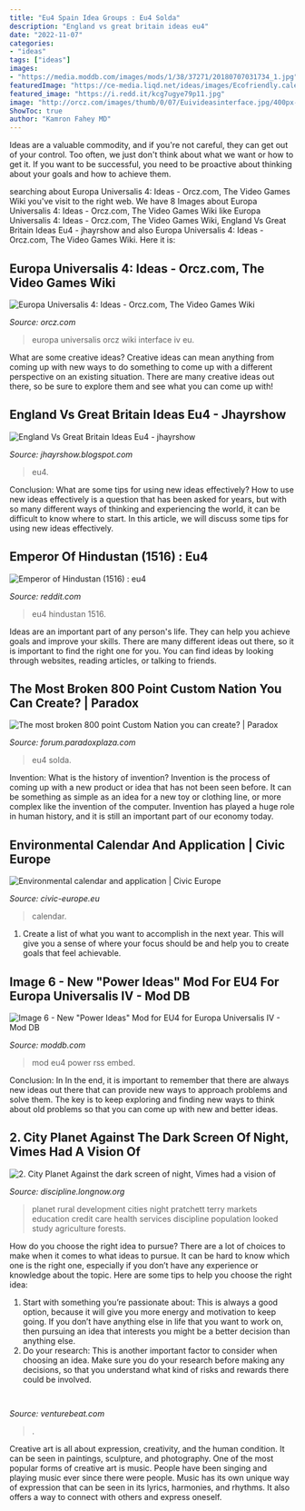 ```yaml
---
title: "Eu4 Spain Idea Groups : Eu4 Solda"
description: "England vs great britain ideas eu4"
date: "2022-11-07"
categories:
- "ideas"
tags: ["ideas"]
images:
- "https://media.moddb.com/images/mods/1/38/37271/20180707031734_1.jpg"
featuredImage: "https://ce-media.liqd.net/ideas/images/Ecofriendly.calendar_1.jpg"
featured_image: "https://i.redd.it/kcg7ugye79p11.jpg"
image: "http://orcz.com/images/thumb/0/07/Euivideasinterface.jpg/400px-Euivideasinterface.jpg"
ShowToc: true
author: "Kamron Fahey MD"
---
```



Ideas are a valuable commodity, and if you're not careful, they can get out of your control. Too often, we just don't think about what we want or how to get it. If you want to be successful, you need to be proactive about thinking about your goals and how to achieve them.

	

		
searching about Europa Universalis 4: Ideas - Orcz.com, The Video Games Wiki you've visit to the right web. We have 8 Images about Europa Universalis 4: Ideas - Orcz.com, The Video Games Wiki like Europa Universalis 4: Ideas - Orcz.com, The Video Games Wiki, England Vs Great Britain Ideas Eu4 - jhayrshow and also Europa Universalis 4: Ideas - Orcz.com, The Video Games Wiki. Here it is:
		
    
## Europa Universalis 4: Ideas - Orcz.com, The Video Games Wiki

<img loading=lazy src="http://orcz.com/images/thumb/0/07/Euivideasinterface.jpg/400px-Euivideasinterface.jpg" onerror="this.onerror=null;this.src='https://tse1.mm.bing.net/th?id=OIP.tCHPKdzJcLQQ_xdlDOEVmwAAAA&amp;pid=15.1';" alt="Europa Universalis 4: Ideas - Orcz.com, The Video Games Wiki">

_Source: orcz.com_

>europa universalis orcz wiki interface iv eu. 

	

What are some creative ideas?
Creative ideas can mean anything from coming up with new ways to do something to come up with a different perspective on an existing situation. There are many creative ideas out there, so be sure to explore them and see what you can come up with!

    
## England Vs Great Britain Ideas Eu4 - Jhayrshow

<img loading=lazy src="http://i.imgur.com/lqZbuYa.jpg" onerror="this.onerror=null;this.src='https://tse2.mm.bing.net/th?id=OIP._BhiH3uerGWhYOcaKrfe1AHaEK&amp;pid=15.1';" alt="England Vs Great Britain Ideas Eu4 - jhayrshow">

_Source: jhayrshow.blogspot.com_

>eu4. 

	

Conclusion: What are some tips for using new ideas effectively?
How to use new ideas effectively is a question that has been asked for years, but with so many different ways of thinking and experiencing the world, it can be difficult to know where to start. In this article, we will discuss some tips for using new ideas effectively.

    
## Emperor Of Hindustan (1516) : Eu4

<img loading=lazy src="https://i.redd.it/kcg7ugye79p11.jpg" onerror="this.onerror=null;this.src='https://tse3.mm.bing.net/th?id=OIP.hSa4AhjeEJ-ALKh-ZjZ_VAHaEo&amp;pid=15.1';" alt="Emperor of Hindustan (1516) : eu4">

_Source: reddit.com_

>eu4 hindustan 1516. 

	

Ideas are an important part of any person's life. They can help you achieve goals and improve your skills. There are many different ideas out there, so it is important to find the right one for you. You can find ideas by looking through websites, reading articles, or talking to friends.

    
## The Most Broken 800 Point Custom Nation You Can Create? | Paradox

<img loading=lazy src="http://images.akamai.steamusercontent.com/ugc/267227358861992348/0AA1EF0FE661FD88A7CCCB14D319C81B552C6737/" onerror="this.onerror=null;this.src='https://tse4.mm.bing.net/th?id=OIP.rzJ7mblrLqAsWrV12dNKtQHaEK&amp;pid=15.1';" alt="The most broken 800 point Custom Nation you can create? | Paradox">

_Source: forum.paradoxplaza.com_

>eu4 solda. 

	

Invention: What is the history of invention?
Invention is the process of coming up with a new product or idea that has not been seen before. It can be something as simple as an idea for a new toy or clothing line, or more complex like the invention of the computer. Invention has played a huge role in human history, and it is still an important part of our economy today.

    
## Environmental Calendar And Application | Civic Europe

<img loading=lazy src="https://ce-media.liqd.net/ideas/images/Ecofriendly.calendar_1.jpg" onerror="this.onerror=null;this.src='https://tse1.mm.bing.net/th?id=OIP.HVkzpaNbXK-g80BLnOCd7wHaHa&amp;pid=15.1';" alt="Environmental calendar and application | Civic Europe">

_Source: civic-europe.eu_

>calendar. 

	

1. Create a list of what you want to accomplish in the next year. This will give you a sense of where your focus should be and help you to create goals that feel achievable.

    
## Image 6 - New &quot;Power Ideas&quot; Mod For EU4 For Europa Universalis IV - Mod DB

<img loading=lazy src="https://media.moddb.com/images/mods/1/38/37271/20180707031734_1.jpg" onerror="this.onerror=null;this.src='https://tse1.mm.bing.net/th?id=OIP.6O023DIMCC7SBEBnngJTpwHaEK&amp;pid=15.1';" alt="Image 6 - New &quot;Power Ideas&quot; Mod for EU4 for Europa Universalis IV - Mod DB">

_Source: moddb.com_

>mod eu4 power rss embed. 

	

Conclusion: In
In the end, it is important to remember that there are always new ideas out there that can provide new ways to approach problems and solve them. The key is to keep exploring and finding new ways to think about old problems so that you can come up with new and better ideas.

    
## 2. City Planet Against The Dark Screen Of Night, Vimes Had A Vision Of

<img loading=lazy src="http://discipline.longnow.org/DISCIPLINE_footnotes/2_-_City_Planet_files/shapeimage_11.png" onerror="this.onerror=null;this.src='https://tse4.mm.bing.net/th?id=OIP.5WoJShdqzszOite87cHVoQHaA0&amp;pid=15.1';" alt="2. City Planet Against the dark screen of night, Vimes had a vision of">

_Source: discipline.longnow.org_

>planet rural development cities night pratchett terry markets education credit care health services discipline population looked study agriculture forests. 

	

How do you choose the right idea to pursue?
There are a lot of choices to make when it comes to what ideas to pursue. It can be hard to know which one is the right one, especially if you don’t have any experience or knowledge about the topic. Here are some tips to help you choose the right idea: 
1. Start with something you’re passionate about: This is always a good option, because it will give you more energy and motivation to keep going. If you don’t have anything else in life that you want to work on, then pursuing an idea that interests you might be a better decision than anything else. 
2. Do your research: This is another important factor to consider when choosing an idea. Make sure you do your research before making any decisions, so that you understand what kind of risks and rewards there could be involved. 

    
## 

<img loading=lazy src="https://venturebeat.com/wp-content/uploads/2019/09/Akeneo-PIM-2.0-Product-grid.png?w=800" onerror="this.onerror=null;this.src='https://tse4.mm.bing.net/th?id=OIP.Wao7XIcep-lDdNVdzVDQCQHaFP&amp;pid=15.1';" alt="">

_Source: venturebeat.com_

>. 

	

Creative art is all about expression, creativity, and the human condition. It can be seen in paintings, sculpture, and photography. One of the most popular forms of creative art is music. People have been singing and playing music ever since there were people. Music has its own unique way of expression that can be seen in its lyrics, harmonies, and rhythms. It also offers a way to connect with others and express oneself.

